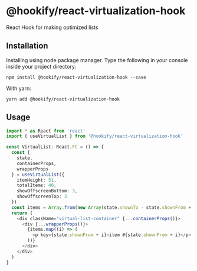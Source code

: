 # @hookify/react-virtualization-hook
React Hook for making optimized lists

## Installation
Installing using node package manager.
Type the following in your console inside your project directory:
```
npm install @hookify/react-virtualization-hook --save
```

With yarn:
```
yarn add @hookify/react-virtualization-hook
```

## Usage
```typescript jsx
import * as React from 'react'
import { useVirtualList } from '@hookify/react-virtualization-hook'

const VirtualList: React.FC = () => {
  const {
    state,
    containerProps,
    wrapperProps
  } = useVirtualList({
    itemHeight: 51,
    totalItems: 40,
    showOffscreenBottom: 3,
    showOffscreenTop: 3
  })
  const items = Array.from(new Array(state.shownTo - state.shownFrom + 1).keys())
  return (
    <div className="virtual-list-container" {...containerProps()}>
      <div {...wrapperProps()}>
        {items.map((i) => (
          <p key={state.shownFrom + i}>item #{state.shownFrom + i}</p>
        ))}
      </div>
    </div>
  )
}
```
